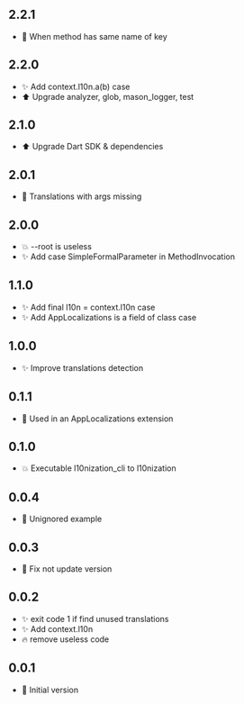 ## 2.2.1

- 🐛 When method has same name of key

## 2.2.0

- ✨ Add context.l10n.a(b) case
- ⬆️ Upgrade analyzer, glob, mason_logger, test

## 2.1.0

- ⬆️ Upgrade Dart SDK & dependencies

## 2.0.1

- 🐛 Translations with args missing

## 2.0.0

- 💥 --root is useless
- ✨ Add case SimpleFormalParameter in MethodInvocation

## 1.1.0

- ✨ Add final l10n = context.l10n case
- ✨ Add AppLocalizations is a field of class case

## 1.0.0

- ✨ Improve translations detection

## 0.1.1

- 🐛 Used in an AppLocalizations extension

## 0.1.0

- 💥 Executable l10nization_cli to l10nization

## 0.0.4

- 🐛 Unignored example

## 0.0.3

- 🐛 Fix not update version

## 0.0.2

- ✨ exit code 1 if find unused translations
- ✨ Add context.l10n
- 🔥 remove useless code

## 0.0.1

- 🎉 Initial version
